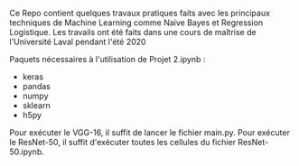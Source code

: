 
Ce Repo contient quelques travaux pratiques faits avec les principaux techniques de Machine Learning comme Naive Bayes et Regression Logistique.
Les travails ont été faits dans une cours de maîtrise de l'Université Laval pendant l'été 2020

Paquets nécessaires à l'utilisation de Projet 2.ipynb :
- keras
- pandas
- numpy
- sklearn
- h5py






Pour exécuter le VGG-16, il suffit de lancer le fichier main.py.
Pour exécuter le ResNet-50, il suffit d'exécuter toutes les cellules du fichier ResNet-50.ipynb.
